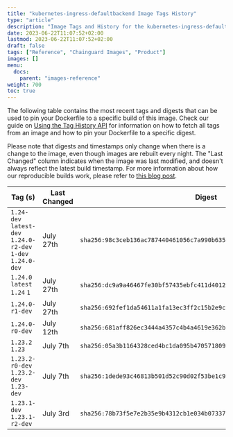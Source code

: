 ```yaml
---
title: "kubernetes-ingress-defaultbackend Image Tags History"
type: "article"
description: "Image Tags and History for the kubernetes-ingress-defaultbackend Chainguard Image"
date: 2023-06-22T11:07:52+02:00
lastmod: 2023-06-22T11:07:52+02:00
draft: false
tags: ["Reference", "Chainguard Images", "Product"]
images: []
menu:
  docs:
    parent: "images-reference"
weight: 700
toc: true
---
```


The following table contains the most recent tags and digests that can be used to pin your Dockerfile to a specific build of this image. Check our guide on [Using the Tag History API](/chainguard/chainguard-images/using-the-tag-history-api/) for information on how to fetch all tags from an image and how to pin your Dockerfile to a specific digest.

Please note that digests and timestamps only change when there is a change to the image, even though images are rebuilt every night. The "Last Changed" column indicates when the image was last modified, and doesn't always reflect the latest build timestamp. For more information about how our reproducible builds work, please refer to [this blog post](https://www.chainguard.dev/unchained/reproducing-chainguards-reproducible-image-builds).

| Tag (s)                                                       | Last Changed | Digest                                                                    |
|---------------------------------------------------------------|--------------|---------------------------------------------------------------------------|
|  `1.24-dev` `latest-dev` `1.24.0-r2-dev` `1-dev` `1.24.0-dev` | July 27th    | `sha256:98c3ceb136ac787440461056c7a990b635d69c61d49d9e82f9dcbe44d449c066` |
|  `1.24.0` `latest` `1.24` `1`                                 | July 27th    | `sha256:dc9a9a46467fe30bf57435ebfc411d4012e66aa073d8fb1f8e9420359c968d59` |
|  `1.24.0-r1-dev`                                              | July 27th    | `sha256:692fef1da54611a1fa13ec3ff2c15b2e9c5b99478cdb6c37346df8a820facf01` |
|  `1.24.0-r0-dev`                                              | July 12th    | `sha256:681aff826ec3444a4357c4b4a4619e362b46ec2c8b986e584e9057e4f13d7902` |
|  `1.23.2` `1.23`                                              | July 7th     | `sha256:05a3b1164328ced4bc1da095b4705718097e32949a623959e544155505e3405d` |
|  `1.23.2-r0-dev` `1.23.2-dev` `1.23-dev`                      | July 7th     | `sha256:1dede93c46813b501d52c90d02f53be1c92196f71e92211ba1218663872c0390` |
|  `1.23.1-dev` `1.23.1-r2-dev`                                 | July 3rd     | `sha256:78b73f5e7e2b35e9b4312cb1e034b073371a5916e65645f232cc08b443c3be1d` |
